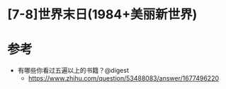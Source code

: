 # [7-8]世界末日(1984+美丽新世界)

# 参考

- 有哪些你看过五遍以上的书籍？@digest
	- https://www.zhihu.com/question/53488083/answer/1677496220